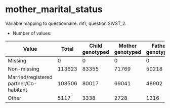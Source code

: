 # mother_marital_status
Variable mapping to questionnaire: mfr, question SIVST_2.
- Number of values:

| Value | Total | Child genotyped | Mother genotyped | Father genotyped |
| ----- | ----- | --------------- | ---------------- | ---------------- |
| Missing | 0 | 0 | 0 | 0 |
| Non-missing | 113623 | 83355 | 71769 | 50218 |
| Married/registered partner/Co-habitant | 108506 | 80017 | 69041 |48902 |
| Other | 5117 | 3338 | 2728 |1316 |



